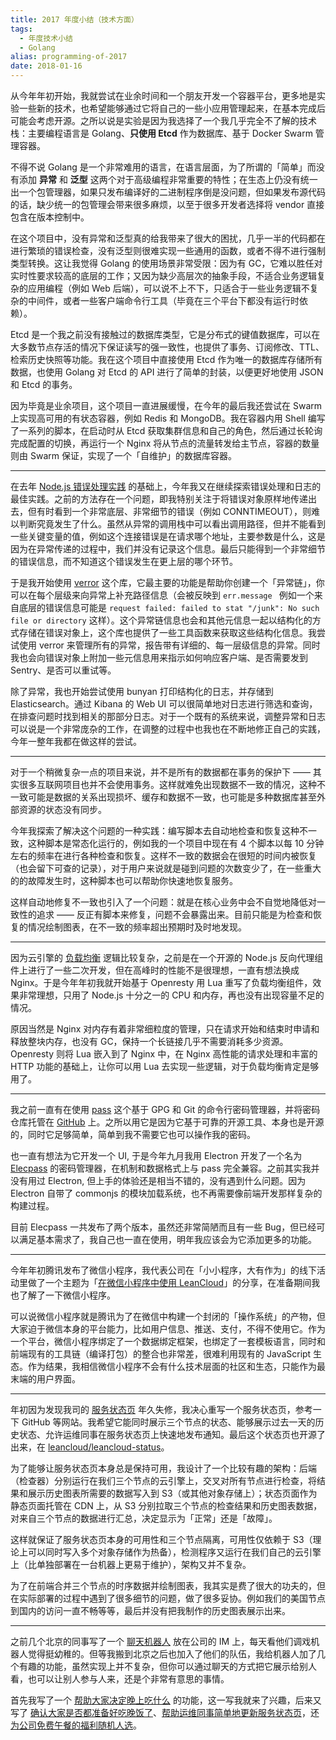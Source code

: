 ```yaml
---
title: 2017 年度小结（技术方面）
tags:
  - 年度技术小结
  - Golang
alias: programming-of-2017
date: 2018-01-16
---
```


从今年年初开始，我就尝试在业余时间和一个朋友开发一个容器平台，更多地是实验一些新的技术，也希望能够通过它将自己的一些小应用管理起来，在基本完成后可能会考虑开源。之所以说是实验是因为我选择了一个我几乎完全不了解的技术栈：主要编程语言是 Golang、**只使用 Etcd** 作为数据库、基于 Docker Swarm 管理容器。

不得不说 Golang 是一个非常难用的语言，在语言层面，为了所谓的「简单」而没有添加 **异常** 和 **泛型** 这两个对于高级编程非常重要的特性；在生态上仍没有统一出一个包管理器，如果只发布编译好的二进制程序倒是没问题，但如果发布源代码的话，缺少统一的包管理会带来很多麻烦，以至于很多开发者选择将 vendor 直接包含在版本控制中。

在这个项目中，没有异常和泛型真的给我带来了很大的困扰，几乎一半的代码都在进行繁琐的错误检查，没有泛型则很难实现一些通用的函数，或者不得不进行强制类型转换。这让我觉得 Golang 的使用场景非常受限：因为有 GC，它难以胜任对实时性要求较高的底层的工作；又因为缺少高层次的抽象手段，不适合业务逻辑复杂的应用编程（例如 Web 后端），可以说不上不下，只适合于一些业务逻辑不复杂的中间件，或者一些客户端命令行工具（毕竟在三个平台下都没有运行时依赖）。

Etcd 是一个我之前没有接触过的数据库类型，它是分布式的键值数据库，可以在大多数节点存活的情况下保证读写的强一致性，也提供了事务、订阅修改、TTL、检索历史快照等功能。我在这个项目中直接使用 Etcd 作为唯一的数据库存储所有数据，也使用 Golang 对 Etcd 的 API 进行了简单的封装，以便更好地使用 JSON 和 Etcd 的事务。

因为毕竟是业余项目，这个项目一直进展缓慢，在今年的最后我还尝试在 Swarm 上实现高可用的有状态容器，例如 Redis 和 MongoDB。我在容器内用 Shell 编写了一系列的脚本，在启动时从 Etcd 获取集群信息和自己的角色，然后通过长轮询完成配置的切换，再运行一个 Nginx 将从节点的流量转发给主节点，容器的数量则由 Swarm 保证，实现了一个「自维护」的数据库容器。

- - - -

在去年 [Node.js 错误处理实践](https://jysperm.me/2016/10/nodejs-error-handling/) 的基础上，今年我又在继续探索错误处理和日志的最佳实践。之前的方法存在一个问题，即我特别关注于将错误对象原样地传递出去，但有时看到一个非常底层、非常细节的错误（例如 CONNTIMEOUT），则难以判断究竟发生了什么。虽然从异常的调用栈中可以看出调用路径，但并不能看到一些关键变量的值，例如这个连接错误是在请求哪个地址，主要参数是什么，这是因为在异常传递的过程中，我们并没有记录这个信息。最后只能得到一个非常细节的错误信息，而不知道这个错误发生在更上层的哪个环节。

于是我开始使用 [verror](https://github.com/joyent/node-verror) 这个库，它最主要的功能是帮助你创建一个「异常链」，你可以在每个层级来向异常上补充路径信息（会被反映到 `err.message ` 例如一个来自底层的错误信息可能是 `request failed: failed to stat "/junk": No such file or directory` 这样）。这个异常链信息也会和其他元信息一起以结构化的方式存储在错误对象上，这个库也提供了一些工具函数来获取这些结构化信息。我尝试使用 verror 来管理所有的异常，报告带有详细的、每一层级信息的异常。同时我也会向错误对象上附加一些元信息用来指示如何响应客户端、是否需要发到 Sentry、是否可以重试等。

除了异常，我也开始尝试使用 bunyan 打印结构化的日志，并存储到 Elasticsearch。通过 Kibana 的 Web UI 可以很简单地对日志进行筛选和查询，在排查问题时找到相关的那部分日志。对于一个既有的系统来说，调整异常和日志可以说是一个非常庞杂的工作，在调整的过程中也我也在不断地修正自己的实践，今年一整年我都在做这样的尝试。

- - - -

对于一个稍微复杂一点的项目来说，并不是所有的数据都在事务的保护下 —— 其实很多互联网项目也并不会使用事务。这样就难免出现数据不一致的情况，这种不一致可能是数据的关系出现损坏、缓存和数据不一致，也可能是多种数据库甚至外部资源的状态没有同步。

今年我探索了解决这个问题的一种实践：编写脚本去自动地检查和恢复这种不一致，这种脚本是常态化运行的，例如我的一个项目中现在有 4 个脚本以每 10 分钟左右的频率在进行各种检查和恢复。这样不一致的数据会在很短的时间内被恢复（也会留下可查的记录），对于用户来说就是碰到问题的次数变少了，在一些重大的的故障发生时，这种脚本也可以帮助你快速地恢复服务。

这样自动地修复不一致也引入了一个问题：就是在核心业务中会不自觉地降低对一致性的追求 —— 反正有脚本来修复，问题不会暴露出来。目前只能是为检查和恢复的情况绘制图表，在不一致的频率超出预期时及时地发现。

- - - -

因为云引擎的 [负载均衡](https://zhuanlan.zhihu.com/p/26251587) 逻辑比较复杂，之前是在一个开源的 Node.js 反向代理组件上进行了一些二次开发，但在高峰时的性能不是很理想，一直有想法换成 Nginx。于是今年年初我就开始基于 Openresty 用 Lua 重写了负载均衡组件，效果非常理想，只用了 Node.js 十分之一的 CPU 和内存，再也没有出现容量不足的情况。

原因当然是 Nginx 对内存有着非常细粒度的管理，只在请求开始和结束时申请和释放整块内存，也没有 GC，保持一个长链接几乎不需要消耗多少资源。Openresty 则将 Lua 嵌入到了 Nginx 中，在 Nginx 高性能的请求处理和丰富的 HTTP 功能的基础上，让你可以用 Lua 去实现一些逻辑，对于负载均衡肯定是够用了。

- - - -

我之前一直有在使用 [pass](http://www.passwordstore.org/) 这个基于 GPG 和 Git 的命令行密码管理器，并将密码仓库托管在 [GitHub](https://github.com/jysperm/passwords) 上。之所以用它是因为它基于可靠的开源工具、本身也是开源的，同时它足够简单，简单到我不需要它也可以操作我的密码。

也一直有想法为它开发一个 UI, 于是今年九月我用 Electron 开发了一个名为 [Elecpass](https://github.com/jysperm/elecpass) 的密码管理器，在机制和数据格式上与 pass 完全兼容。之前其实我并没有用过 Electron, 但上手的体验还是相当不错的，没有遇到什么问题。因为 Electron 自带了 commonjs 的模块加载系统，也不再需要像前端开发那样复杂的构建过程。

目前 Elecpass 一共发布了两个版本，虽然还非常简陋而且有一些 Bug，但已经可以满足基本需求了，我自己也一直在使用，明年我应该会为它添加更多的功能。

- - - -

今年年初腾讯发布了微信小程序，我代表公司在「小小程序，大有作为」的线下活动里做了一个主题为「[在微信小程序中使用 LeanCloud](https://github.com/jysperm/slides/blob/master/We%20App.pdf)」的分享，在准备期间我也了解了一下微信小程序。

可以说微信小程序就是腾讯为了在微信中构建一个封闭的「操作系统」的产物，但大家迫于微信本身的平台能力，比如用户信息、推送、支付，不得不使用它。作为一个平台，微信小程序绑定了一个数据绑定框架，也绑定了一套模板语言，同时和前端现有的工具链（编译打包）的整合也非常差，很难利用现有的 JavaScript 生态。作为结果，我相信微信小程序不会有什么技术层面的社区和生态，只能作为最末端的用户界面。

- - - -

年初因为发现我司的 [服务状态页](https://status.leancloud.cn) 年久失修，我决心重写一个服务状态页，参考一下 GitHub 等网站。我希望它能同时展示三个节点的状态、能够展示过去一天的历史状态、允许运维同事在服务状态页上快速地发布通知。最后这个状态页也开源了出来，在 [leancloud/leancloud-status](https://github.com/leancloud/leancloud-status)。

为了能够让服务状态页本身总是保持可用，我设计了一个比较有趣的架构：后端（检查器）分别运行在我们三个节点的云引擎上，交叉对所有节点进行检查，将结果和展示历史图表所需要的数据写入到 S3（或其他对象存储上）；状态页面作为静态页面托管在 CDN 上，从 S3 分别拉取三个节点的检查结果和历史图表数据，对来自三个节点的数据进行汇总，决定显示为「正常」还是「故障」。

这样就保证了服务状态页本身的可用性和三个节点隔离，可用性仅依赖于 S3（理论上可以同时写入多个对象存储作为热备），检测程序又运行在我们自己的云引擎上（比单独部署在一台机器上更易于维护），架构又并不复杂。

为了在前端合并三个节点的时序数据并绘制图表，我其实是费了很大的功夫的，但在实际部署的过程中遇到了很多细节的问题，做了很多妥协。例如我们的美国节点到国内的访问一直不畅等等，最后并没有把我制作的历史图表展示出来。

- - - -

之前几个北京的同事写了一个 [聊天机器人](https://github.com/leancloud/obama) 放在公司的 IM 上，每天看他们调戏机器人觉得挺幼稚的。但等我搬到北京之后也加入了他们的队伍，我给机器人加了几个有趣的功能，虽然实现上并不复杂，但你可以通过聊天的方式把它展示给别人看，也可以让别人参与人来，还是个非常有意思的事情。

首先我写了一个 [帮助大家决定晚上吃什么](https://zhuanlan.zhihu.com/p/27183277) 的功能，这一写我就来了兴趣，后来又写了 [确认大家是否都准备好吃晚饭了](https://github.com/leancloud/obama/blob/master/scripts/are-you-ready.js)、[帮助运维同事简单地更新服务状态页](https://github.com/leancloud/obama/blob/master/scripts/status.js)，还 [为公司免费午餐的福利随机人选](https://github.com/leancloud/obama/blob/master/scripts/lunch.js)。

